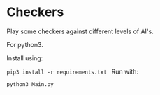 # Checkers
Play some checkers against different levels of AI's.

For python3.

Install using:

`pip3 install -r requirements.txt
`
Run with:

`python3 Main.py
`